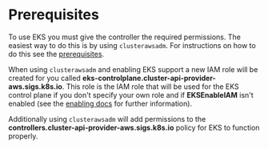 # Prerequisites

To use EKS you must give the controller the required permissions. The easiest way to do this is by using `clusterawsadm`. For instructions on how to do this see the [prerequisites](../using-clusterawsadm-to-fulfill-prerequisites.md).

When using `clusterawsadm` and enabling EKS support a new IAM role will be created for you called **eks-controlplane.cluster-api-provider-aws.sigs.k8s.io**. This role is the IAM role that will be used for the EKS control plane if you don't specify your own role and if **EKSEnableIAM** isn't enabled (see the [enabling docs](enabling.md) for further information).

Additionally using `clusterawsadm` will add permissions to the **controllers.cluster-api-provider-aws.sigs.k8s.io** policy for EKS to function properly.
